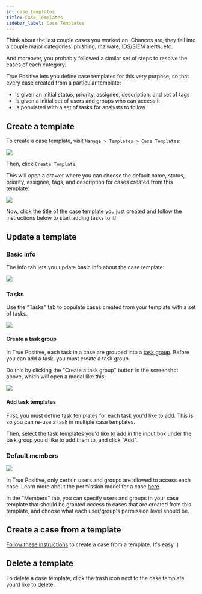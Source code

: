 ```yaml
---
id: case_templates
title: Case Templates
sidebar_label: Case Templates
---
```


Think about the last couple cases you worked on. Chances are, they fell into a couple major
categories: phishing, malware, IDS/SIEM alerts, etc.

And moreover, you probably followed a similar set of steps to resolve the cases of each category.

True Positive lets you define case templates for this very purpose, so that every case created from a
particular template:

- Is given an initial status, priority, assignee, description, and set of tags
- Is given a initial set of users and groups who can access it
- Is populated with a set of tasks for analysts to follow

## Create a template

To create a case template, visit `Manage > Templates > Case Templates`:

![](https://storage.googleapis.com/tp_landing_page_videos/list_of_case_templates.png)

Then, click `Create Template`.

This will open a drawer where you can choose the default name, status, priority,
assignee, tags, and description for cases created from this template:

![](https://storage.googleapis.com/tp_landing_page_videos/create_case_template.png)

Now, click the title of the case template you just created and follow the instructions below
to start adding tasks to it!

## Update a template

### Basic info

The Info tab lets you update basic info about the case template:

![](https://storage.googleapis.com/tp_landing_page_videos/update_case_template_basic_info.png)

### Tasks

Use the "Tasks" tab to populate cases created from your template with a set of tasks.

![](https://storage.googleapis.com/tp_landing_page_videos/update_case_template_tasks.png)

#### Create a task group

In True Positive, each task in a case are grouped into a [task group](/docs/work_with_casesTo/manage_tasks#task-groups).
Before you can add a task, you must create a task group.

Do this by clicking the "Create a task group" button in the screenshot above, which will open a modal like this:

![](https://storage.googleapis.com/tp_landing_page_videos/create_a_task_group_dos.png)

#### Add task templates

First, you must define [task templates](/docs/administer/task_templates) for each task you'd like to add.
This is so you can re-use a task in multiple case templates.

Then, select the task templates you'd like to add in the input box under the task group you'd like to add them to, and click "Add".

### Default members

![](https://storage.googleapis.com/tp_landing_page_videos/ct_members.png)

In True Positive, only certain users and groups are allowed to access each case. Learn more about the permission model
for a case [here](/docs/work_with_cases/restrict_access).

In the "Members" tab, you can specify users and groups in your case template that should be granted access to cases
that are created from this template, and choose what each user/group's permission level should be.

## Create a case from a template

[Follow these instructions](/docs/work_with_cases/create_a_case#from-a-template) to create a case from a template. It's easy :)

## Delete a template

To delete a case template, click the trash icon next to the case template you'd like
to delete.
